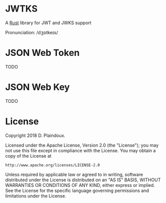 # JWTKS 


A [Rust](https://www.rust-lang.org/en-US/) library for JWT and JWKS support

Pronunciation: /dʒɒtkeɪs/

# JSON Web Token

TODO

# JSON Web Key

TODO

# License

Copyright 2018 D. Plaindoux.

Licensed under the Apache License, Version 2.0 (the "License");
you may not use this file except in compliance with the License.
You may obtain a copy of the License at

    http://www.apache.org/licenses/LICENSE-2.0

Unless required by applicable law or agreed to in writing, software
distributed under the License is distributed on an "AS IS" BASIS,
WITHOUT WARRANTIES OR CONDITIONS OF ANY KIND, either express or implied.
See the License for the specific language governing permissions and
limitations under the License.


